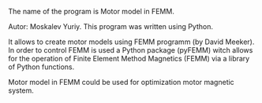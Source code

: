 The name of the program is Motor model in FEMM.

Autor: Moskalev Yuriy.
This program was written using Python.

It allows to create motor models using FEMM programm (by David Meeker).
In order to control FEMM is used a Python package (pyFEMM)
witch allows for the operation of Finite Element Method Magnetics (FEMM)
via a library of Python functions.

Motor model in FEMM could be used for optimization motor magnetic system.
